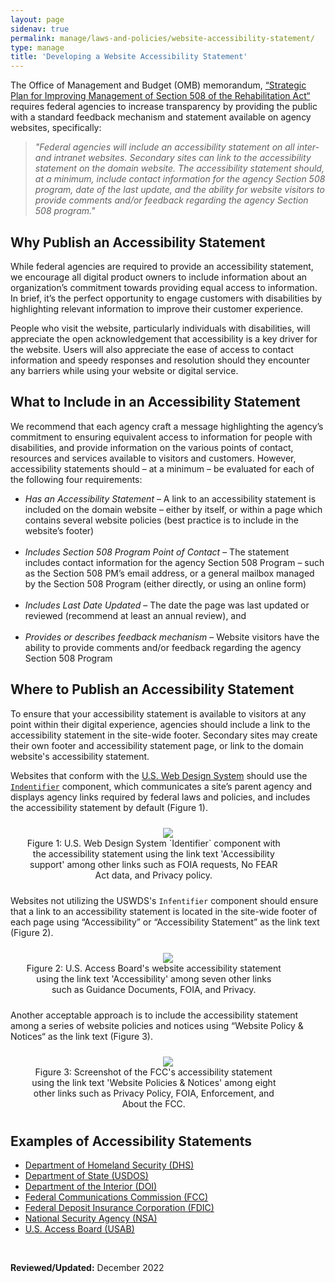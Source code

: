 ```yaml
---
layout: page
sidenav: true
permalink: manage/laws-and-policies/website-accessibility-statement/
type: manage
title: 'Developing a Website Accessibility Statement'
---
```


The Office of Management and Budget (OMB) memorandum, [“Strategic Plan for Improving Management of Section 508 of the Rehabilitation Act“][1] requires federal agencies to increase transparency by providing the public with a standard feedback mechanism and statement available on agency websites, specifically:

> *"Federal agencies will include an accessibility statement on all inter- and intranet websites. Secondary sites can link to the accessibility statement on the domain website. The accessibility statement should, at a minimum, include contact information for the agency Section 508 program, date of the last update, and the ability for website visitors to provide comments and/or feedback regarding the agency Section 508 program."*

## Why Publish an Accessibility Statement

While federal agencies are required to provide an accessibility statement, we encourage all digital product owners to include information about an organization’s commitment towards providing equal access to information. In brief, it’s the perfect opportunity to engage customers with disabilities by highlighting relevant information to improve their customer experience. 

People who visit the website, particularly individuals with disabilities, will appreciate the open acknowledgement that accessibility is a key driver for the website. Users will also appreciate the ease of access to contact information and speedy responses and resolution should they encounter any barriers while using your website or digital service.

## What to Include in an Accessibility Statement

We recommend that each agency craft a message highlighting the agency’s commitment to ensuring equivalent access to information for people with disabilities, and provide information on the various points of contact, resources and services available to visitors and customers. However, accessibility statements should – at a minimum – be evaluated for each of the following four requirements:

* *Has an Accessibility Statement* – A link to an accessibility statement is included on the domain website – either by itself, or within a page which contains several website policies (best practice is to include in the website’s footer)<br><br>
* *Includes Section 508 Program Point of Contact* – The statement includes contact information for the agency Section 508 Program – such as the Section 508 PM’s email address, or a general mailbox managed by the Section 508 Program (either directly, or using an online form)<br><br>
* *Includes Last Date Updated* – The date the page was last updated or reviewed (recommend at least an annual review), and<br><br>
* *Provides or describes feedback mechanism* – Website visitors have the ability to provide comments and/or feedback regarding the agency Section 508 Program

## Where to Publish an Accessibility Statement

To ensure that your accessibility statement is available to visitors at any point within their digital experience, agencies should include a link to the accessibility statement in the site-wide footer. Secondary sites may create their own footer and accessibility statement page, or link to the domain website's accessibility statement.

Websites that conform with the [U.S. Web Design System](https://designsystem.digital.gov) should use the [`Indentifier`](https://designsystem.digital.gov/components/identifier/) component, which communicates a site’s parent agency and displays agency links required by federal laws and policies, and includes the accessibility statement by default (Figure 1).

<div class="tablet:grid-col" style="margin: auto; max-width: 90%; text-align: center; padding: 10px 0px">
  <div class="margin-top-1"><img src="https://assets.section508.gov/files/images/manage-web-statement-uswds.png" alt=" " aria-labelledby="uswds-statement" class="border-2px border-base-light shadow-2 padding-1"></div>
  <div class="font-mono-3xs margin-x-auto auto" style="max-width: 90%; text-align: center;"><span id="uswds-statement">Figure 1: U.S. Web Design System `Identifier` component with the accessibility statement using the link text 'Accessibility support' among other links such as FOIA requests, No FEAR Act data, and Privacy policy.</span></div>
</div>

Websites not utilizing the USWDS's `Infentifier` component should ensure that a link to an accessibility statement is located in the site-wide footer of each page using “Accessibility” or “Accessibility Statement” as the link text (Figure 2). 

<div class="tablet:grid-col" style="margin: auto; max-width: 90%; text-align: center; padding: 10px 0px">
  <div class="margin-top-1"><img src="https://assets.section508.gov/files/images/manage-web-statement-usab.png" alt=" " aria-labelledby="usab-statement" class="border-2px border-base-light shadow-2 padding-1"></div>
  <div class="font-mono-3xs margin-x-auto auto" style="max-width: 90%; text-align: center;"><span id="usab-statement">Figure 2: U.S. Access Board's website accessibility statement using the link text 'Accessibility' among seven other links such as Guidance Documents, FOIA, and Privacy.</span></div>
</div>

Another acceptable approach is to include the accessibility statement among a series of website policies and notices using “Website Policy & Notices“ as the link text (Figure 3). 

<div class="tablet:grid-col" style="margin: auto; max-width: 90%; text-align: center; padding: 10px 0px">
  <div class="margin-top-1"><img src="https://assets.section508.gov/files/images/manage-web-statement-fcc.png" alt=" " aria-labelledby="fcc-statement" class="border-2px border-base-light shadow-2 padding-1"></div>
  <div class="font-mono-3xs margin-x-auto auto" style="max-width: 90%; text-align: center;"><span id="fcc-statement">Figure 3: Screenshot of the FCC's accessibility statement using the link text 'Website Policies & Notices' among eight other links such as Privacy Policy, FOIA, Enforcement, and About the FCC.</span></div>
</div>

## Examples of Accessibility Statements

* [Department of Homeland Security (DHS)][1]
* [Department of State (USDOS)][2]
* [Department of the Interior (DOI)][3]
* [Federal Communications Commission (FCC)][4]
* [Federal Deposit Insurance Corporation (FDIC)][5]
* [National Security Agency (NSA)][6]
* [U.S. Access Board (USAB)][7]

<p>&nbsp;</p>

**Reviewed/Updated:** December 2022

[1]: https://www.dhs.gov/accessibility
[2]: https://www.state.gov/section-508-accessibility-statement/
[3]: https://doi.gov/accessibility
[4]: https://www.fcc.gov/accessibility/program
[5]: https://www.fdic.gov/accessibility/index.html
[6]: https://www.nsa.gov/nsa-accessibility/
[7]: https://www.access-board.gov/about/policy/accessibility.html